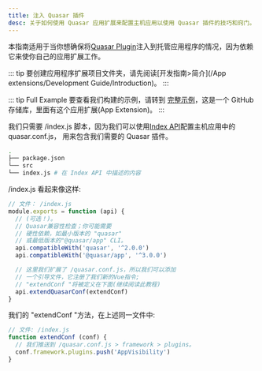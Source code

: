```yaml
---
title: 注入 Quasar 插件
desc: 关于如何使用 Quasar 应用扩展来配置主机应用以使用 Quasar 插件的技巧和窍门。
---
```


本指南适用于当你想确保将[Quasar Plugin](/quasar-plugins)注入到托管应用程序的情况，因为依赖它来使你自己的应用扩展工作。

::: tip
要创建应用程序扩展项目文件夹，请先阅读[开发指南>简介](/App extensions/Development Guide/Introduction)。
:::

::: tip Full Example
要查看我们构建的示例，请转到 [完整示例](https://github.com/quasarframework/app-extension-examples/v2/master/inject-quasar-plugin)，这是一个 GitHub 存储库，里面有这个应用扩展(App Extension)。
:::

我们只需要 /index.js 脚本，因为我们可以使用[Index API](/app-extensions/development-guide/index-api)配置主机应用中的 quasar.conf.js，
用来包含我们需要的 Quasar 插件。

```bash
.
├── package.json
└── src
└── index.js # 在 Index API 中描述的内容
```

/index.js 看起来像这样:

```js
// 文件： /index.js
module.exports = function (api) {
  // (可选！)。
  // Quasar兼容性检查；你可能需要
  // 硬性依赖，如最小版本的 "quasar"
  // 或最低版本的"@quasar/app" CLI。
  api.compatibleWith('quasar', '^2.0.0')
  api.compatibleWith('@quasar/app', '^3.0.0')

  // 这里我们扩展了 /quasar.conf.js，所以我们可以添加
  // 一个引导文件，它注册了我们新的Vue指令;
  // "extendConf "将被定义在下面(继续阅读此教程)
  api.extendQuasarConf(extendConf)
}
```

我们的 "extendConf "方法，在上述同一文件中:

```js
// 文件: /index.js
function extendConf (conf) {
  // 我们推送到 /quasar.conf.js > framework > plugins。
  conf.framework.plugins.push('AppVisibility')
}
```


